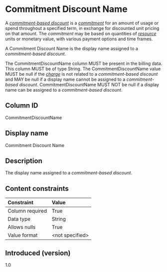 # Commitment Discount Name

A [*commitment-based discount*](#glossary:commitment-based-discount) is a [*commitment*](#glossary:commitment) for an amount of usage or spend throughout a specified term, in exchange for discounted unit pricing on that amount. The *commitment* may be based on quantities of [*resource*](#glossary:resource) units or monetary value, with various payment options and time frames.

A Commitment Discount Name is the display name assigned to a *commitment-based discount*.

The CommitmentDiscountName column MUST be present in the billing data. This column MUST be of type String. The CommitmentDiscountName value MUST be null if the [*charge*](#glossary:charge) is not related to a *commitment-based discount* and MAY be null if a display name cannot be assigned to a *commitment-based discount*. CommitmentDiscountName MUST NOT be null if a display name can be assigned to a *commitment-based discount*.

## Column ID

CommitmentDiscountName

## Display name

Commitment Discount Name

## Description

The display name assigned to a *commitment-based discount*.

## Content constraints

| Constraint      | Value            |
|:----------------|:-----------------|
| Column required | True             |
| Data type       | String           |
| Allows nulls    | True             |
| Value format    | \<not specified> |

## Introduced (version)

1.0
